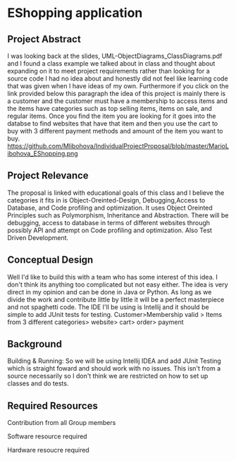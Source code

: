 
# EShopping application
## Project Abstract
I was looking back at the slides, UML-ObjectDiagrams_ClassDiagrams.pdf and I found a class example we talked about in class and thought about expanding on it to meet project requirements rather than looking for a source code I had no idea about and honestly did not feel like learning code that was given when I have ideas of my own. Furthermore if you click on the link provided below this paragraph the idea of this project is mainly there is a customer and the customer must have a membership to access items and the items have categories such as top selling items, items on sale, and regular items. Once you find the item you are looking for it goes into the databse to find websites that have that item and then you use the cart to buy with 3 different payment methods and amount of the item you want to buy.
https://github.com/Mlibohova/IndividualProjectProposal/blob/master/MarioLibohova_EShopping.png

## Project Relevance
The proposal is linked with educational goals of this class and I believe the categories it fits in is Object-Oreinted-Design, Debugging,Access to Database, and Code profiling and optimization. It uses Object Oreinted Principles such as Polymorphism, Inheritance and Abstraction. There will be debugging, access to database in terms of different websites through possibly API and attempt on Code profiling and optimization. Also Test Driven Development.

## Conceptual Design
Well I'd like to build this with a team who has some interest of this idea. I don't think its anything too complicated but not easy either. The idea is very direct in my opinion and can be done in Java or Python. As long as we divide the work and contribute little by little it will be a perfect masterpiece and not spaghetti code. The IDE I'll be using is Intellij and it should be simple to add JUnit tests for testing. Customer>Membership valid > Items from 3 different categories> website> cart> order> payment

## Background

Building & Running: So we will be using Intellij IDEA and add JUnit Testing which is straight foward and should work with no issues. This isn't from a source necessarily so I don't think we are restricted on how to set up classes and do tests.

## Required Resources

Contribution from all Group members

Software resource required

Hardware resoucre required
